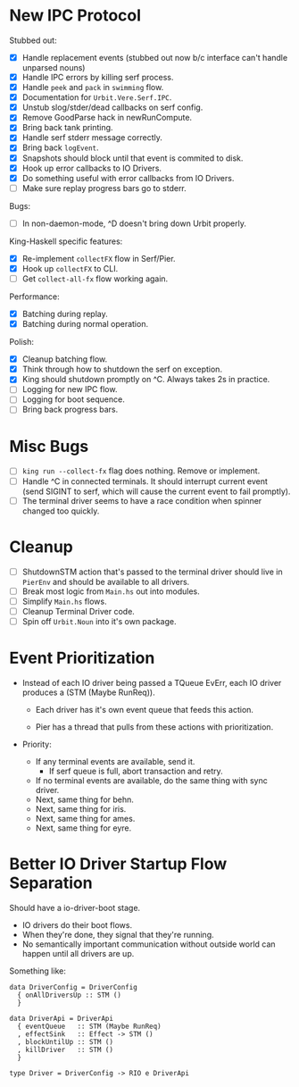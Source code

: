 # New IPC Protocol

Stubbed out:

- [x] Handle replacement events (stubbed out now b/c interface can't
      handle unparsed nouns)
- [x] Handle IPC errors by killing serf process.
- [x] Handle `peek` and `pack` in `swimming` flow.
- [x] Documentation for `Urbit.Vere.Serf.IPC`.
- [x] Unstub slog/stder/dead callbacks on serf config.
- [x] Remove GoodParse hack in newRunCompute.
- [x] Bring back tank printing.
- [x] Handle serf stderr message correctly.
- [x] Bring back `logEvent`.
- [x] Snapshots should block until that event is commited to disk.
- [x] Hook up error callbacks to IO Drivers.
- [x] Do something useful with error callbacks from IO Drivers.
- [ ] Make sure replay progress bars go to stderr.

Bugs:

- [ ] In non-daemon-mode, ^D doesn't bring down Urbit properly.

King-Haskell specific features:

- [x] Re-implement `collectFX` flow in Serf/Pier.
- [x] Hook up `collectFX` to CLI.
- [ ] Get `collect-all-fx` flow working again.

Performance:

- [x] Batching during replay.
- [x] Batching during normal operation.

Polish:

- [x] Cleanup batching flow.
- [x] Think through how to shutdown the serf on exception.
- [x] King should shutdown promptly on ^C. Always takes 2s in practice.
- [ ] Logging for new IPC flow.
- [ ] Logging for boot sequence.
- [ ] Bring back progress bars.

# Misc Bugs

- [ ] `king run --collect-fx` flag does nothing. Remove or implement.
- [ ] Handle ^C in connected terminals. It should interrupt current
      event (send SIGINT to serf, which will cause the current event to
      fail promptly).
- [ ] The terminal driver seems to have a race condition when spinner
      changed too quickly.

# Cleanup

- [ ] ShutdownSTM action that's passed to the terminal driver should
      live in `PierEnv` and should be available to all drivers.
- [ ] Break most logic from `Main.hs` out into modules.
- [ ] Simplify `Main.hs` flows.
- [ ] Cleanup Terminal Driver code.
- [ ] Spin off `Urbit.Noun` into it's own package.

# Event Prioritization

- Instead of each IO driver being passed a TQueue EvErr, each IO driver
  produces a (STM (Maybe RunReq)).

  - Each driver has it's own event queue that feeds this action.

  - Pier has a thread that pulls from these actions with prioritization.

- Priority:
  - If any terminal events are available, send it.
    - If serf queue is full, abort transaction and retry.
  - If no terminal events are available, do the same thing with sync driver.
  - Next, same thing for behn.
  - Next, same thing for iris.
  - Next, same thing for ames.
  - Next, same thing for eyre.


# Better IO Driver Startup Flow Separation

Should have a io-driver-boot stage.

- IO drivers do their boot flows.
- When they're done, they signal that they're running.
- No semantically important communication without outside world can
  happen until all drivers are up.

Something like:

```
data DriverConfig = DriverConfig
  { onAllDriversUp :: STM ()
  }

data DriverApi = DriverApi
  { eventQueue   :: STM (Maybe RunReq)
  , effectSink   :: Effect -> STM ()
  , blockUntilUp :: STM ()
  , killDriver   :: STM ()
  }

type Driver = DriverConfig -> RIO e DriverApi
```
